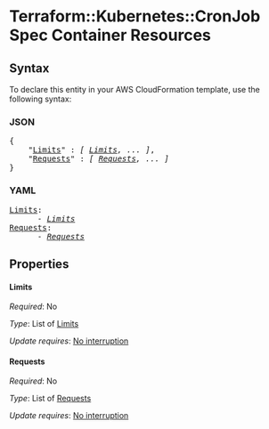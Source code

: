 # Terraform::Kubernetes::CronJob Spec Container Resources

## Syntax

To declare this entity in your AWS CloudFormation template, use the following syntax:

### JSON

<pre>
{
    "<a href="#limits" title="Limits">Limits</a>" : <i>[ <a href="spec-container-resources-limits.md">Limits</a>, ... ]</i>,
    "<a href="#requests" title="Requests">Requests</a>" : <i>[ <a href="spec-container-resources-requests.md">Requests</a>, ... ]</i>
}
</pre>

### YAML

<pre>
<a href="#limits" title="Limits">Limits</a>: <i>
      - <a href="spec-container-resources-limits.md">Limits</a></i>
<a href="#requests" title="Requests">Requests</a>: <i>
      - <a href="spec-container-resources-requests.md">Requests</a></i>
</pre>

## Properties

#### Limits

_Required_: No

_Type_: List of <a href="spec-container-resources-limits.md">Limits</a>

_Update requires_: [No interruption](https://docs.aws.amazon.com/AWSCloudFormation/latest/UserGuide/using-cfn-updating-stacks-update-behaviors.html#update-no-interrupt)

#### Requests

_Required_: No

_Type_: List of <a href="spec-container-resources-requests.md">Requests</a>

_Update requires_: [No interruption](https://docs.aws.amazon.com/AWSCloudFormation/latest/UserGuide/using-cfn-updating-stacks-update-behaviors.html#update-no-interrupt)

